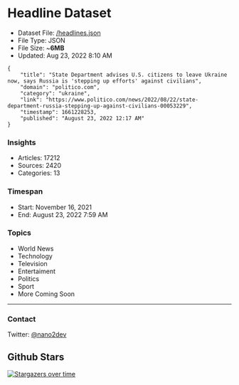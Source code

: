 # Headline Dataset

- Dataset File: [/headlines.json](https://raw.githubusercontent.com/fwd/news/master/headlines.json) 
- File Type: JSON
- File Size: ~**6MB**
- Updated: Aug 23, 2022 8:10 AM

```
{
    "title": "State Department advises U.S. citizens to leave Ukraine now, says Russia is 'stepping up efforts' against civilians",
    "domain": "politico.com",
    "category": "ukraine",
    "link": "https://www.politico.com/news/2022/08/22/state-department-russia-stepping-up-against-civilians-00053229",
    "timestamp": 1661228253,
    "published": "August 23, 2022 12:17 AM"
}
```

### Insights

- Articles: 17212
- Sources: 2420
- Categories: 13

### Timespan

- Start: November 16, 2021
- End: August 23, 2022 7:59 AM

### Topics

- World News
- Technology
- Television
- Entertaiment
- Politics
- Sport
- More Coming Soon

---

### Contact 

Twitter: [@nano2dev](https://twitter.com/nano2dev)

## Github Stars

[![Stargazers over time](https://starchart.cc/fwd/news.svg)](https://starchart.cc/fwd/news)
	